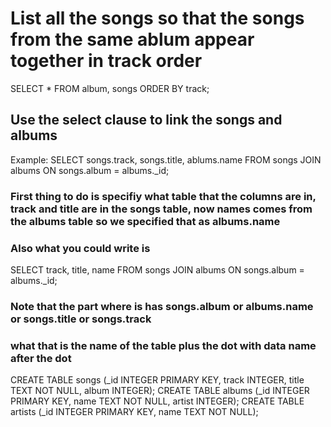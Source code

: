 # List all the songs so that the songs from the same ablum appear together in track order

SELECT * FROM album, songs ORDER BY track;

## Use the select clause to link the songs and albums

Example: SELECT songs.track, songs.title, ablums.name FROM songs JOIN albums ON songs.album = albums._id;

### First thing to do is specifiy what table that the columns are in, track and title are in the songs table, now names comes from the albums table so we specified that as albums.name

### Also what you could write is

SELECT track, title, name FROM songs JOIN albums ON songs.album = albums._id;

### Note that the part where is has songs.album or albums.name or songs.title or songs.track

### what that is the name of the table plus the dot with data name after the dot

CREATE TABLE songs (_id INTEGER PRIMARY KEY, track INTEGER, title TEXT NOT NULL, album INTEGER);
CREATE TABLE albums (_id INTEGER PRIMARY KEY, name TEXT NOT NULL, artist INTEGER);
CREATE TABLE artists (_id INTEGER PRIMARY KEY, name TEXT NOT NULL);